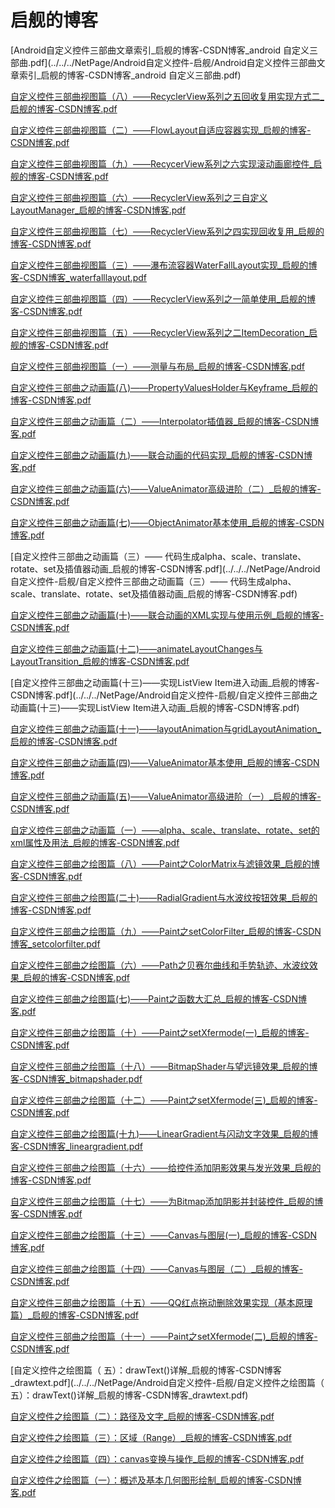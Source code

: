 # 启舰的博客



 [Android自定义控件三部曲文章索引_启舰的博客-CSDN博客_android 自定义三部曲.pdf](../../../NetPage/Android自定义控件-启舰/Android自定义控件三部曲文章索引_启舰的博客-CSDN博客_android 自定义三部曲.pdf) 

 [自定义控件三部曲视图篇（八）——RecyclerView系列之五回收复用实现方式二_启舰的博客-CSDN博客.pdf](../../../NetPage/Android自定义控件-启舰/自定义控件三部曲视图篇（八）——RecyclerView系列之五回收复用实现方式二_启舰的博客-CSDN博客.pdf) 

 [自定义控件三部曲视图篇（二）——FlowLayout自适应容器实现_启舰的博客-CSDN博客.pdf](../../../NetPage/Android自定义控件-启舰/自定义控件三部曲视图篇（二）——FlowLayout自适应容器实现_启舰的博客-CSDN博客.pdf) 

 [自定义控件三部曲视图篇（九）——RecycerView系列之六实现滚动画廊控件_启舰的博客-CSDN博客.pdf](../../../NetPage/Android自定义控件-启舰/自定义控件三部曲视图篇（九）——RecycerView系列之六实现滚动画廊控件_启舰的博客-CSDN博客.pdf) 

 [自定义控件三部曲视图篇（六）——RecyclerView系列之三自定义LayoutManager_启舰的博客-CSDN博客.pdf](../../../NetPage/Android自定义控件-启舰/自定义控件三部曲视图篇（六）——RecyclerView系列之三自定义LayoutManager_启舰的博客-CSDN博客.pdf) 

 [自定义控件三部曲视图篇（七）——RecyclerView系列之四实现回收复用_启舰的博客-CSDN博客.pdf](../../../NetPage/Android自定义控件-启舰/自定义控件三部曲视图篇（七）——RecyclerView系列之四实现回收复用_启舰的博客-CSDN博客.pdf) 

 [自定义控件三部曲视图篇（三）——瀑布流容器WaterFallLayout实现_启舰的博客-CSDN博客_waterfalllayout.pdf](../../../NetPage/Android自定义控件-启舰/自定义控件三部曲视图篇（三）——瀑布流容器WaterFallLayout实现_启舰的博客-CSDN博客_waterfalllayout.pdf) 

 [自定义控件三部曲视图篇（四）——RecyclerView系列之一简单使用_启舰的博客-CSDN博客.pdf](../../../NetPage/Android自定义控件-启舰/自定义控件三部曲视图篇（四）——RecyclerView系列之一简单使用_启舰的博客-CSDN博客.pdf) 

 [自定义控件三部曲视图篇（五）——RecyclerView系列之二ItemDecoration_启舰的博客-CSDN博客.pdf](../../../NetPage/Android自定义控件-启舰/自定义控件三部曲视图篇（五）——RecyclerView系列之二ItemDecoration_启舰的博客-CSDN博客.pdf) 

 [自定义控件三部曲视图篇（一）——测量与布局_启舰的博客-CSDN博客.pdf](../../../NetPage/Android自定义控件-启舰/自定义控件三部曲视图篇（一）——测量与布局_启舰的博客-CSDN博客.pdf) 

 [自定义控件三部曲之动画篇(八)——PropertyValuesHolder与Keyframe_启舰的博客-CSDN博客.pdf](../../../NetPage/Android自定义控件-启舰/自定义控件三部曲之动画篇(八)——PropertyValuesHolder与Keyframe_启舰的博客-CSDN博客.pdf) 

 [自定义控件三部曲之动画篇（二）——Interpolator插值器_启舰的博客-CSDN博客.pdf](../../../NetPage/Android自定义控件-启舰/自定义控件三部曲之动画篇（二）——Interpolator插值器_启舰的博客-CSDN博客.pdf) 

 [自定义控件三部曲之动画篇(九)——联合动画的代码实现_启舰的博客-CSDN博客.pdf](../../../NetPage/Android自定义控件-启舰/自定义控件三部曲之动画篇(九)——联合动画的代码实现_启舰的博客-CSDN博客.pdf) 

 [自定义控件三部曲之动画篇(六)——ValueAnimator高级进阶（二）_启舰的博客-CSDN博客.pdf](../../../NetPage/Android自定义控件-启舰/自定义控件三部曲之动画篇(六)——ValueAnimator高级进阶（二）_启舰的博客-CSDN博客.pdf) 

 [自定义控件三部曲之动画篇(七)——ObjectAnimator基本使用_启舰的博客-CSDN博客.pdf](../../../NetPage/Android自定义控件-启舰/自定义控件三部曲之动画篇(七)——ObjectAnimator基本使用_启舰的博客-CSDN博客.pdf) 

 [自定义控件三部曲之动画篇（三）—— 代码生成alpha、scale、translate、rotate、set及插值器动画_启舰的博客-CSDN博客.pdf](../../../NetPage/Android自定义控件-启舰/自定义控件三部曲之动画篇（三）—— 代码生成alpha、scale、translate、rotate、set及插值器动画_启舰的博客-CSDN博客.pdf) 

 [自定义控件三部曲之动画篇(十)——联合动画的XML实现与使用示例_启舰的博客-CSDN博客.pdf](../../../NetPage/Android自定义控件-启舰/自定义控件三部曲之动画篇(十)——联合动画的XML实现与使用示例_启舰的博客-CSDN博客.pdf) 

 [自定义控件三部曲之动画篇(十二)——animateLayoutChanges与LayoutTransition_启舰的博客-CSDN博客.pdf](../../../NetPage/Android自定义控件-启舰/自定义控件三部曲之动画篇(十二)——animateLayoutChanges与LayoutTransition_启舰的博客-CSDN博客.pdf) 

 [自定义控件三部曲之动画篇(十三)——实现ListView Item进入动画_启舰的博客-CSDN博客.pdf](../../../NetPage/Android自定义控件-启舰/自定义控件三部曲之动画篇(十三)——实现ListView Item进入动画_启舰的博客-CSDN博客.pdf) 

 [自定义控件三部曲之动画篇(十一)——layoutAnimation与gridLayoutAnimation_启舰的博客-CSDN博客.pdf](../../../NetPage/Android自定义控件-启舰/自定义控件三部曲之动画篇(十一)——layoutAnimation与gridLayoutAnimation_启舰的博客-CSDN博客.pdf) 

 [自定义控件三部曲之动画篇(四)——ValueAnimator基本使用_启舰的博客-CSDN博客.pdf](../../../NetPage/Android自定义控件-启舰/自定义控件三部曲之动画篇(四)——ValueAnimator基本使用_启舰的博客-CSDN博客.pdf) 

 [自定义控件三部曲之动画篇(五)——ValueAnimator高级进阶（一）_启舰的博客-CSDN博客.pdf](../../../NetPage/Android自定义控件-启舰/自定义控件三部曲之动画篇(五)——ValueAnimator高级进阶（一）_启舰的博客-CSDN博客.pdf) 

 [自定义控件三部曲之动画篇（一）——alpha、scale、translate、rotate、set的xml属性及用法_启舰的博客-CSDN博客.pdf](../../../NetPage/Android自定义控件-启舰/自定义控件三部曲之动画篇（一）——alpha、scale、translate、rotate、set的xml属性及用法_启舰的博客-CSDN博客.pdf) 

 [自定义控件三部曲之绘图篇（八）——Paint之ColorMatrix与滤镜效果_启舰的博客-CSDN博客.pdf](../../../NetPage/Android自定义控件-启舰/自定义控件三部曲之绘图篇（八）——Paint之ColorMatrix与滤镜效果_启舰的博客-CSDN博客.pdf) 

 [自定义控件三部曲之绘图篇(二十)——RadialGradient与水波纹按钮效果_启舰的博客-CSDN博客.pdf](../../../NetPage/Android自定义控件-启舰/自定义控件三部曲之绘图篇(二十)——RadialGradient与水波纹按钮效果_启舰的博客-CSDN博客.pdf) 

 [自定义控件三部曲之绘图篇（九）——Paint之setColorFilter_启舰的博客-CSDN博客_setcolorfilter.pdf](../../../NetPage/Android自定义控件-启舰/自定义控件三部曲之绘图篇（九）——Paint之setColorFilter_启舰的博客-CSDN博客_setcolorfilter.pdf) 

 [自定义控件三部曲之绘图篇（六）——Path之贝赛尔曲线和手势轨迹、水波纹效果_启舰的博客-CSDN博客.pdf](../../../NetPage/Android自定义控件-启舰/自定义控件三部曲之绘图篇（六）——Path之贝赛尔曲线和手势轨迹、水波纹效果_启舰的博客-CSDN博客.pdf) 

 [自定义控件三部曲之绘图篇(七)——Paint之函数大汇总_启舰的博客-CSDN博客.pdf](../../../NetPage/Android自定义控件-启舰/自定义控件三部曲之绘图篇(七)——Paint之函数大汇总_启舰的博客-CSDN博客.pdf) 

 [自定义控件三部曲之绘图篇（十）——Paint之setXfermode(一)_启舰的博客-CSDN博客.pdf](../../../NetPage/Android自定义控件-启舰/自定义控件三部曲之绘图篇（十）——Paint之setXfermode(一)_启舰的博客-CSDN博客.pdf) 

 [自定义控件三部曲之绘图篇（十八）——BitmapShader与望远镜效果_启舰的博客-CSDN博客_bitmapshader.pdf](../../../NetPage/Android自定义控件-启舰/自定义控件三部曲之绘图篇（十八）——BitmapShader与望远镜效果_启舰的博客-CSDN博客_bitmapshader.pdf) 

 [自定义控件三部曲之绘图篇（十二）——Paint之setXfermode(三)_启舰的博客-CSDN博客.pdf](../../../NetPage/Android自定义控件-启舰/自定义控件三部曲之绘图篇（十二）——Paint之setXfermode(三)_启舰的博客-CSDN博客.pdf) 

 [自定义控件三部曲之绘图篇(十九)——LinearGradient与闪动文字效果_启舰的博客-CSDN博客_lineargradient.pdf](../../../NetPage/Android自定义控件-启舰/自定义控件三部曲之绘图篇(十九)——LinearGradient与闪动文字效果_启舰的博客-CSDN博客_lineargradient.pdf) 

 [自定义控件三部曲之绘图篇（十六）——给控件添加阴影效果与发光效果_启舰的博客-CSDN博客.pdf](../../../NetPage/Android自定义控件-启舰/自定义控件三部曲之绘图篇（十六）——给控件添加阴影效果与发光效果_启舰的博客-CSDN博客.pdf) 

 [自定义控件三部曲之绘图篇（十七）——为Bitmap添加阴影并封装控件_启舰的博客-CSDN博客.pdf](../../../NetPage/Android自定义控件-启舰/自定义控件三部曲之绘图篇（十七）——为Bitmap添加阴影并封装控件_启舰的博客-CSDN博客.pdf) 

 [自定义控件三部曲之绘图篇（十三）——Canvas与图层(一)_启舰的博客-CSDN博客.pdf](../../../NetPage/Android自定义控件-启舰/自定义控件三部曲之绘图篇（十三）——Canvas与图层(一)_启舰的博客-CSDN博客.pdf) 

 [自定义控件三部曲之绘图篇（十四）——Canvas与图层（二）_启舰的博客-CSDN博客.pdf](../../../NetPage/Android自定义控件-启舰/自定义控件三部曲之绘图篇（十四）——Canvas与图层（二）_启舰的博客-CSDN博客.pdf) 

 [自定义控件三部曲之绘图篇（十五）——QQ红点拖动删除效果实现（基本原理篇）_启舰的博客-CSDN博客.pdf](../../../NetPage/Android自定义控件-启舰/自定义控件三部曲之绘图篇（十五）——QQ红点拖动删除效果实现（基本原理篇）_启舰的博客-CSDN博客.pdf) 

 [自定义控件三部曲之绘图篇（十一）——Paint之setXfermode(二)_启舰的博客-CSDN博客.pdf](../../../NetPage/Android自定义控件-启舰/自定义控件三部曲之绘图篇（十一）——Paint之setXfermode(二)_启舰的博客-CSDN博客.pdf) 

 [自定义控件之绘图篇（ 五）：drawText()详解_启舰的博客-CSDN博客_drawtext.pdf](../../../NetPage/Android自定义控件-启舰/自定义控件之绘图篇（ 五）：drawText()详解_启舰的博客-CSDN博客_drawtext.pdf) 

 [自定义控件之绘图篇（二）：路径及文字_启舰的博客-CSDN博客.pdf](../../../NetPage/Android自定义控件-启舰/自定义控件之绘图篇（二）：路径及文字_启舰的博客-CSDN博客.pdf) 

 [自定义控件之绘图篇（三）：区域（Range）_启舰的博客-CSDN博客.pdf](../../../NetPage/Android自定义控件-启舰/自定义控件之绘图篇（三）：区域（Range）_启舰的博客-CSDN博客.pdf) 

 [自定义控件之绘图篇（四）：canvas变换与操作_启舰的博客-CSDN博客.pdf](../../../NetPage/Android自定义控件-启舰/自定义控件之绘图篇（四）：canvas变换与操作_启舰的博客-CSDN博客.pdf) 

 [自定义控件之绘图篇（一）：概述及基本几何图形绘制_启舰的博客-CSDN博客.pdf](../../../NetPage/Android自定义控件-启舰/自定义控件之绘图篇（一）：概述及基本几何图形绘制_启舰的博客-CSDN博客.pdf) 